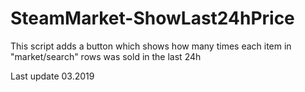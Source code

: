 # SteamMarket-ShowLast24hPrice
This script adds a button which shows how many times each item in "market/search" rows was sold in the last 24h

Last update 03.2019
